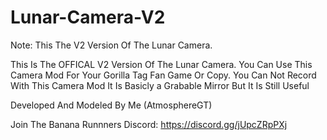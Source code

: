 # Lunar-Camera-V2

Note: This The V2 Version Of The Lunar Camera.

This Is The OFFICAL V2 Version Of The Lunar Camera.
You Can Use This Camera Mod For Your Gorilla Tag Fan Game Or Copy.
You Can Not Record With This Camera Mod It Is Basicly a Grabable Mirror But It Is Still Useful

Developed And Modeled By Me (AtmosphereGT)

Join The Banana Runnners Discord: https://discord.gg/jUpcZRpPXj

